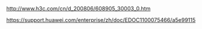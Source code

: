 
http://www.h3c.com/cn/d_200806/608905_30003_0.htm

https://support.huawei.com/enterprise/zh/doc/EDOC1100075466/a5e99115

